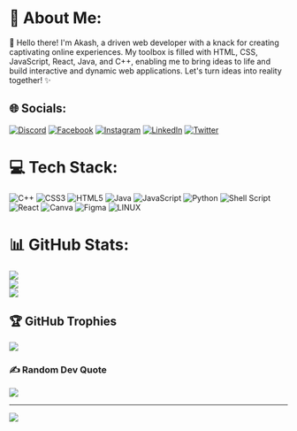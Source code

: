 # 💫 About Me:
👋 Hello there! I'm Akash, a driven web developer with a knack for creating captivating online experiences. My toolbox is filled with HTML, CSS, JavaScript, React, Java, and C++, enabling me to bring ideas to life and build interactive and dynamic web applications. Let's turn ideas into reality together! ✨


## 🌐 Socials:
[![Discord](https://img.shields.io/badge/Discord-%237289DA.svg?logo=discord&logoColor=white)](https://discord.gg/Akash#7628) [![Facebook](https://img.shields.io/badge/Facebook-%231877F2.svg?logo=Facebook&logoColor=white)](https://facebook.com/https://www.facebook.com/profile.php?id=100014805342167) [![Instagram](https://img.shields.io/badge/Instagram-%23E4405F.svg?logo=Instagram&logoColor=white)](https://instagram.com/Redstien) [![LinkedIn](https://img.shields.io/badge/LinkedIn-%230077B5.svg?logo=linkedin&logoColor=white)](https://linkedin.com/in/https://www.linkedin.com/in/akash-x-11734b225/) [![Twitter](https://img.shields.io/badge/Twitter-%231DA1F2.svg?logo=Twitter&logoColor=white)](https://twitter.com/Akash__X) 

# 💻 Tech Stack:
![C++](https://img.shields.io/badge/c++-%2300599C.svg?style=flat&logo=c%2B%2B&logoColor=white) ![CSS3](https://img.shields.io/badge/css3-%231572B6.svg?style=flat&logo=css3&logoColor=white) ![HTML5](https://img.shields.io/badge/html5-%23E34F26.svg?style=flat&logo=html5&logoColor=white) ![Java](https://img.shields.io/badge/java-%23ED8B00.svg?style=flat&logo=java&logoColor=white) ![JavaScript](https://img.shields.io/badge/javascript-%23323330.svg?style=flat&logo=javascript&logoColor=%23F7DF1E) ![Python](https://img.shields.io/badge/python-3670A0?style=flat&logo=python&logoColor=ffdd54) ![Shell Script](https://img.shields.io/badge/shell_script-%23121011.svg?style=flat&logo=gnu-bash&logoColor=white) ![React](https://img.shields.io/badge/react-%2320232a.svg?style=flat&logo=react&logoColor=%2361DAFB) ![Canva](https://img.shields.io/badge/Canva-%2300C4CC.svg?style=flat&logo=Canva&logoColor=white) 	![Figma](https://img.shields.io/badge/figma-%23F24E1E.svg?style=flat&logo=figma&logoColor=white) ![LINUX](https://img.shields.io/badge/Linux-FCC624?style=flat&logo=linux&logoColor=black)
# 📊 GitHub Stats:
![](https://github-readme-stats.vercel.app/api?username=akashx1550&theme=dark&hide_border=false&include_all_commits=false&count_private=false)<br/>
![](https://github-readme-streak-stats.herokuapp.com/?user=akashx1550&theme=dark&hide_border=false)<br/>
![](https://github-readme-stats.vercel.app/api/top-langs/?username=akashx1550&theme=dark&hide_border=false&include_all_commits=false&count_private=false&layout=compact)

## 🏆 GitHub Trophies
![](https://github-profile-trophy.vercel.app/?username=akashx1550&theme=radical&no-frame=false&no-bg=true&margin-w=4)

### ✍️ Random Dev Quote
![](https://quotes-github-readme.vercel.app/api?type=horizontal&theme=radical)

---
[![](https://visitcount.itsvg.in/api?id=akashx1550&icon=0&color=0)](https://visitcount.itsvg.in)

<!-- Proudly created with GPRM ( https://gprm.itsvg.in ) -->
